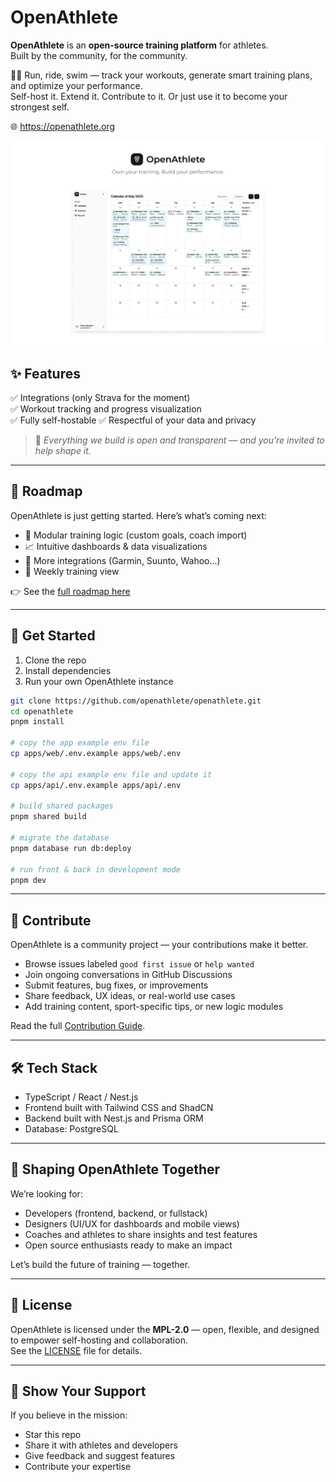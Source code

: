# OpenAthlete

**OpenAthlete** is an **open-source training platform** for athletes.  
Built by the community, for the community.

🚴‍♀️ Run, ride, swim — track your workouts, generate smart training plans, and optimize your performance.  
Self-host it. Extend it. Contribute to it. Or just use it to become your strongest self.

🌐 https://openathlete.org


![OpenAthlete showcase](/doc/imgs/openathlete-showcase.png)


## ✨ Features

✅ Integrations (only Strava for the moment)  
✅ Workout tracking and progress visualization  
✅ Fully self-hostable
✅ Respectful of your data and privacy

> 🧠 *Everything we build is open and transparent — and you’re invited to help shape it.*

---

## 🧭 Roadmap

OpenAthlete is just getting started. Here’s what’s coming next:  

- 🧩 Modular training logic (custom goals, coach import)
- 📈 Intuitive dashboards & data visualizations
- 🔗 More integrations (Garmin, Suunto, Wahoo…)
- 📅 Weekly training view

👉 See the [full roadmap here](https://github.com/tristanblt/openathlete/projects)

---

## 🚀 Get Started

1. Clone the repo  
2. Install dependencies  
3. Run your own OpenAthlete instance


```bash
git clone https://github.com/openathlete/openathlete.git
cd openathlete
pnpm install

# copy the app example env file
cp apps/web/.env.example apps/web/.env

# copy the api example env file and update it
cp apps/api/.env.example apps/api/.env

# build shared packages
pnpm shared build

# migrate the database
pnpm database run db:deploy

# run front & back in development mode
pnpm dev
```
---

## 🤝 Contribute

OpenAthlete is a community project — your contributions make it better.

- Browse issues labeled `good first issue` or `help wanted`  
- Join ongoing conversations in GitHub Discussions  
- Submit features, bug fixes, or improvements  
- Share feedback, UX ideas, or real-world use cases  
- Add training content, sport-specific tips, or new logic modules  

Read the full [Contribution Guide](CONTRIBUTING.md).

---

## 🛠️ Tech Stack

- TypeScript / React / Nest.js
- Frontend built with Tailwind CSS and ShadCN
- Backend built with Nest.js and Prisma ORM
- Database: PostgreSQL

---

## 🧪 Shaping OpenAthlete Together

We’re looking for:

- Developers (frontend, backend, or fullstack)  
- Designers (UI/UX for dashboards and mobile views)  
- Coaches and athletes to share insights and test features  
- Open source enthusiasts ready to make an impact  

Let’s build the future of training — together.

---

## 📄 License

OpenAthlete is licensed under the **MPL-2.0** — open, flexible, and designed to empower self-hosting and collaboration.  
See the [LICENSE](LICENSE) file for details.

---

## 🌟 Show Your Support

If you believe in the mission:

- Star this repo  
- Share it with athletes and developers  
- Give feedback and suggest features  
- Contribute your expertise  
